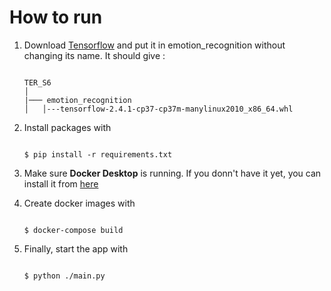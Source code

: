 How to run 
===============
1. Download [Tensorflow](https://files.pythonhosted.org/packages/70/dc/e8c5e7983866fa4ef3fd619faa35f660b95b01a2ab62b3884f038ccab542/tensorflow-2.4.1-cp37-cp37m-manylinux2010_x86_64.whl) and put it in emotion_recognition without changing its name. It should give :
    ```
    
    TER_S6
    │
    |─── emotion_recognition
    │   │---tensorflow-2.4.1-cp37-cp37m-manylinux2010_x86_64.whl

    ```
2. Install packages with 
    ```

    $ pip install -r requirements.txt

    ````
3. Make sure **Docker Desktop** is running. If you donn't have it yet, you can install it from [here](https://docs.docker.com/get-docker/)

4. Create docker images with 
    ```

    $ docker-compose build

    ````
5. Finally, start the app with 
    ```

    $ python ./main.py

    ```





